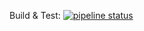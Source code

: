 Build & Test:
[![pipeline status](https://gitlab.com/general95/pizzaoffer/badges/master/pipeline.svg)](https://gitlab.com/general95/pizzaoffer/commits/master)
